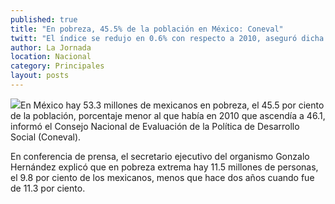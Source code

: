 ```yaml
---
published: true
title: "En pobreza, 45.5% de la población en México: Coneval"
twitt: "El índice se redujo en 0.6% con respecto a 2010, aseguró dicha instancia"
author: La Jornada
location: Nacional
category: Principales
layout: posts
---
```


![](http://i.imgur.com/TMmPCXDm.jpg)En México hay 53.3 millones de mexicanos en pobreza, el 45.5 por ciento de la población, porcentaje menor al que había en 2010 que ascendía a 46.1, informó el Consejo Nacional de Evaluación de la Política de Desarrollo Social (Coneval).

En conferencia de prensa, el secretario ejecutivo del organismo Gonzalo Hernández explicó que en pobreza extrema hay 11.5 millones de personas, el 9.8 por ciento de los mexicanos, menos que hace dos años cuando fue de 11.3 por ciento.
